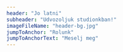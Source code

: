 ```yaml
---
header: "Jo latni"
subheader: "Udvozoljuk studionkban!"
imageFileName: "header-bg.jpg"
jumpToAnchor: "Rolunk"
jumpToAnchorText: "Meselj meg"
---
```

